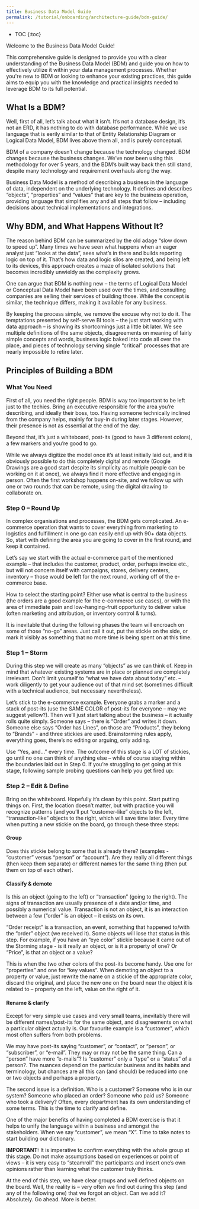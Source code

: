 ```yaml
---
title: Business Data Model Guide
permalink: /tutorial/onboarding/architecture-guide/bdm-guide/
---
```


* TOC
{:toc}

Welcome to the Business Data Model Guide!

This comprehensive guide is designed to provide you with a clear understanding of the Business Data Model (BDM) 
and guide you on how to effectively utilize it within your data management processes. Whether you're new to BDM or looking to enhance 
your existing practices, this guide aims to equip you with the knowledge and practical insights needed to leverage BDM to its full potential.

## What Is a BDM?
Well, first of all, let’s talk about what it isn’t. It’s not a database design, it’s not an ERD, it has nothing to do with database performance. 
While we use language that is eerily similar to that of Entity Relationship Diagram or Logical Data Model, BDM lives above them all, and is purely conceptual.

BDM of a company doesn’t change because the technology changed. BDM changes because the business changes. We’ve now been using this methodology for over 5 years,
and the BDM’s built way back then still stand, despite many technology and requirement overhauls along the way.

Business Data Model is a method of describing a business in the language of data, independent on the underlying technology. It defines and describes “objects”,
“properties” and “values” that are key to the business operation, providing language that simplifies any and all steps that follow – including decisions about
technical implementations and integrations.

## Why BDM, and What Happens Without It?
The reason behind BDM can be summarized by the old adage “slow down to speed up”. Many times we have seen what happens when an eager analyst just “looks 
at the data”, sees what’s in there and builds reporting logic on top of it. That’s how data and logic silos are created, and being left to its devices, 
this approach creates a maze of isolated solutions that becomes incredibly unwieldy as the complexity grows.

One can argue that BDM is nothing new – the terms of Logical Data Model or Conceptual Data Model have been used over the times, and consulting companies are
selling their services of building those. While the concept is similar, the technique differs, making it available for any business. 

By keeping the process simple, we remove the excuse why not to do it. The temptations presented by self-serve BI tools – the just start working with data approach 
– is showing its shortcomings just a little bit later. We see multiple definitions of the same objects, disagreements on meaning of fairly simple concepts and
words, business logic baked into code all over the place, and pieces of technology serving single “critical” processes that are nearly impossible to retire later.

## Principles of Building a BDM
### What You Need
First of all, you need the right people. BDM is way too important to be left just to the techies. Bring an executive responsible for the area you’re describing,
and ideally their boss, too. Having someone technically inclined from the company helps, mainly for buy-in during later stages. However, their presence is not
as essential at the end of the day.

Beyond that, it’s just a whiteboard, post-its (good to have 3 different colors), a few markers and you’re good to go.

While we always digitize the model once it’s at least initially laid out, and it is obviously possible to do this completely digital and remote 
(Google Drawings are a good start despite its simplicity as multiple people can be working on it at once), we always find it more effective and 
engaging in person. Often the first workshop happens on-site, and we follow up with one or two rounds that can be remote, 
using the digital drawing to collaborate on.

### Step 0 – Round Up
In complex organisations and processes, the BDM gets complicated. An e-commerce operation that wants to cover everything from marketing to logistics and
fulfillment in one go can easily end up with 90+ data objects. So, start with defining the area you are going to cover in the first round, and keep it contained.

Let’s say we start with the actual e-commerce part of the mentioned example – that includes the customer, product, order, perhaps invoice etc., 
but will not concern itself with campaigns, stores, delivery centers, inventory – those would be left for the next round, working off of the e-commerce base.

How to select the starting point? Either use what is central to the business (the orders are a good example for the e-commerce use cases), or with the area 
of immediate pain and low-hanging-fruit opportunity to deliver value (often marketing and attribution, or inventory control & turns).

It is inevitable that during the following phases the team will encroach on some of those “no-go” areas. Just call it out, put the stickie on the side, 
or mark it visibly as something that no more time is being spent on at this time.

### Step 1 – Storm
During this step we will create as many “objects” as we can think of. Keep in mind that whatever existing systems are in place or planned are completely 
irrelevant. Don’t limit yourself to “what we have data about today” etc. – work diligently to get your audience out of that mind set 
(sometimes difficult with a technical audience, but necessary nevertheless).  

Let’s stick to the e-commerce example. Everyone grabs a marker and a stack of post-its (use the SAME COLOR of post-its for everyone – may we suggest yellow?). 
Then we’ll just start talking about the business – it actually rolls quite simply. Someone says – there is “Order” and writes it down. Someone else says 
“Order has Lines”, on those are “Products”, they belong to “Brands” - and three stickies are used. Brainstorming rules apply, everything goes, 
there’s no editing or arguing, only adding. 

Use “Yes, and…” every time. The outcome of this stage is a LOT of stickies, go until no one can think of anything else – while of course staying 
within the boundaries laid out in Step 0. If you’re struggling to get going at this stage, following sample probing questions can help you get fired up:

### Step 2 – Edit & Define
Bring on the whiteboard. Hopefully it’s clean by this point. Start putting things on. First, the location doesn’t matter, but with practice you will recognize
patterns (and you’ll put “customer-like” objects to the left, “transaction-like” objects to the right, which will save time later. Every time when putting 
a new stickie on the board, go through these three steps:

#### Group
Does this stickie belong to some that is already there? (examples - “customer” versus “person” or “account”). Are they really all different things (then keep them separate) or different names for the same thing (then put them on top of each other).

#### Classify & demote
Is this an object (going to the left) or “transaction” (going to the right). The signs of transaction are usually presence of a date and/or time, 
and possibly a numerical value. Transaction is not an object, it is an interaction between a few (“order” is an object – it exists on its own. 

“Order receipt” is a transaction, an event, something that happened to/with the “order” object (we received it). Some objects will lose that status in this step. 
For example, if you have an “eye color” stickie because it came out of the Storming stage - is it really an object, or is it a property of one? Or “Price”, 
is that an object or a value?

This is when the two other colors of the post-its become handy. Use one for “properties” and one for “key values”. When demoting an object to a property or value, 
just rewrite the name on a stickie of the appropriate color, discard the original, and place the new one on the board near the object it is related to – property 
on the left, value on the right of it.

#### Rename & clarify
Except for very simple use cases and very small teams, inevitably there will be different names/post-its for the same object, and disagreements 
on what a particular object actually is. Our favourite example is a “customer”, which most often suffers from both problems.

We may have post-its saying “customer”, or “contact”, or “person”, or “subscriber”, or “e-mail”. They may or may not be the same thing. 
Can a “person” have more “e-mails”? Is “customer” only a “type” or a “status” of a person?. The nuances depend on the particular business and its habits 
and terminology, but chances are all this can (and should) be reduced into one or two objects and perhaps a property.

The second issue is a definition. Who is a customer? Someone who is in our system? Someone who placed an order? Someone who paid us? Someone who took a delivery?
Often, every department has its own understanding of some terms. This is the time to clarify and define. 

One of the major benefits of having completed a BDM exercise is that it helps to unify the language within a business and amongst the stakeholders.
When we say “customer”, we mean “X”. Time to take notes to start building our dictionary. 

**IMPORTANT:** It is imperative to confirm everything with the whole group at this stage. Do not make assumptions based on experiences or 
point of views – it is very easy to “steamroll” the participants and insert one’s own opinions rather than learning what the customer truly thinks.

At the end of this step, we have clear groups and well defined objects on the board. Well, the reality is – very often we find out during this step 
(and any of the following one) that we forgot an object. Can we add it? Absolutely. Go ahead. More is better.
